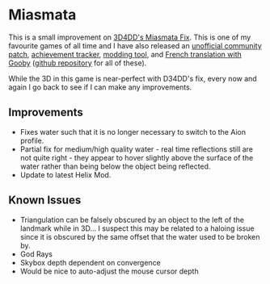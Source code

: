 Miasmata
========
This is a small improvement on [3D4DD's Miasmata Fix][1]. This is one of my
favourite games of all time and I have also released an [unofficial community
patch][2], [achievement tracker][3], [modding tool][4], and [French translation
with Gooby][5] ([github repository][6] for all of these).

While the 3D in this game is near-perfect with D34DD's fix, every now and again
I go back to see if I can make any improvements.

[1]: http://helixmod.blogspot.com.au/2012/12/miasmata.html
[2]: http://steamcommunity.com/app/223510/discussions/0/648812916771880184/
[3]: http://steamcommunity.com/app/223510/discussions/0/648813728501354813/
[4]: http://steamcommunity.com/app/223510/discussions/0/630800445647188169/
[5]: http://steamcommunity.com/app/223510/discussions/0/540741859566627042/
[6]: https://github.com/DarkStarSword/miasmata-fixes

Improvements
------------
- Fixes water such that it is no longer necessary to switch to the Aion
  profile.
- Partial fix for medium/high quality water - real time reflections still are
  not quite right - they appear to hover slightly above the surface of the
  water rather than being below the object being reflected.
- Update to latest Helix Mod.

Known Issues
------------
- Triangulation can be falsely obscured by an object to the left of the
  landmark while in 3D... I suspect this may be related to a haloing issue
  since it is obscured by the same offset that the water used to be broken by.
- God Rays
- Skybox depth dependent on convergence
- Would be nice to auto-adjust the mouse cursor depth
